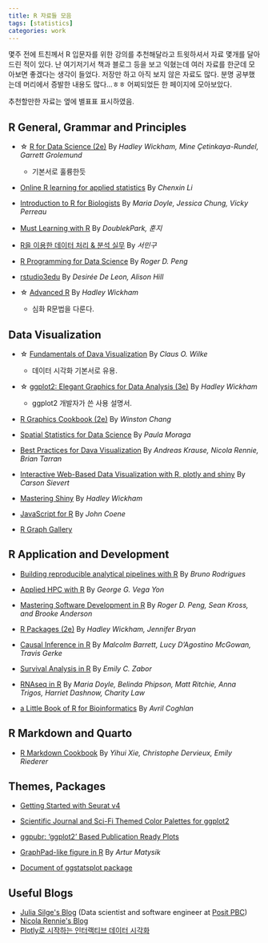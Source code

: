 ```yaml
---
title: R 자료들 모음
tags: [statistics]
categories: work
---
```

몇주 전에 트친께서 R 입문자를 위한 강의를 추천해달라고 트윗하셔서 자료 몇개를 달아드린 적이 있다. 난 여기저기서 책과 블로그 등을 보고 익혔는데 여러 자료를 한군데 
모아보면 좋겠다는 생각이 들었다. 저장만 하고 아직 보지 않은 자료도 많다. 분명 공부했는데 머리에서 증발한 내용도 많다…ㅎㅎ 어찌되었든 한 페이지에 모아보았다.

추천할만한 자료는 옆에 별표표 표시하였음.

## R General, Grammar and Principles

- ☆ [R for Data Science (2e)](https://r4ds.hadley.nz/)
By *Hadley Wickham, Mine Çetinkaya-Rundel, Garrett Grolemund*
    - 기본서로 훌륭한듯


- [Online R learning for applied statistics](https://github.com/cxli233/Online_R_learning?tab=readme-ov-file)
By *Chenxin Li*

- [Introduction to R for Biologists](https://melbournebioinformatics.github.io/r-intro-biologists/intro_r_biologists.html)
By *Maria Doyle, Jessica Chung, Vicky Perreau*

- [Must Learning with R](https://wikidocs.net/book/4315)
By *DoublekPark, 훈지*

- [R을 이용한 데이터 처리 & 분석 실무](https://thebook.io/006723/)
By *서민구*

- [R Programming for Data Science](https://bookdown.org/rdpeng/rprogdatascience/)
By *Roger D. Peng*

- [rstudio3edu](https://rstudio4edu.github.io/rstudio4edu-book/)
By *Desirée De Leon, Alison Hill*

- ☆ [Advanced R](http://adv-r.had.co.nz/)
By *Hadley Wickham*
    - 심화 R문법을 다룬다.

## Data Visualization

- ☆ [Fundamentals of Dava Visualization](https://clauswilke.com/dataviz/) 
By *Claus O. Wilke*
    - 데이터 시각화 기본서로 유용.


- ☆ [ggplot2: Elegant Graphics for Data Analysis (3e)](https://ggplot2-book.org/)
By *Hadley Wickham*
    - ggplot2 개발자가 쓴 사용 설명서.

- [R Graphics Cookbook (2e)](https://r-graphics.org/)
By _Winston Chang_

- [Spatial Statistics for Data Science](https://www.paulamoraga.com/book-spatial/index.html)
By *Paula Moraga*

- [Best Practices for Dava Visualization](https://royal-statistical-society.github.io/datavisguide/)
By *Andreas Krause, Nicola Rennie, Brian Tarran*

- [Interactive Web-Based Data Visualization with R, plotly and shiny](https://plotly-r.com/)
By *Carson Sievert*

- [Mastering Shiny](https://mastering-shiny.org/index.html)
By *Hadley Wickham*

- [JavaScript for R](https://book.javascript-for-r.com/)
By *John Coene*

- [R Graph Gallery](https://r-graph-gallery.com/)

## R Application and Development

- [Building reproducible analytical pipelines with R](https://raps-with-r.dev/)
By *Bruno Rodrigues*

- [Applied HPC with R](https://book-hpc.ggvy.cl/)
By *George G. Vega Yon*

- [Mastering Software Development in R](https://bookdown.org/rdpeng/RProgDA/)
By *Roger D. Peng, Sean Kross, and Brooke Anderson*

- [R Packages (2e)](https://r-pkgs.org/)
By *Hadley Wickham, Jennifer Bryan*

- [Causal Inference in R](https://www.r-causal.org/)
By *Malcolm Barrett, Lucy D’Agostino McGowan, Travis Gerke*

- [Survival Analysis in R](https://www.emilyzabor.com/tutorials/survival_analysis_in_r_tutorial.html)
By *Emily C. Zabor*

- [RNAseq in R](https://bioinformatics-core-shared-training.github.io/RNAseq-R/)
By *Maria Doyle, Belinda Phipson, Matt Ritchie, Anna Trigos, Harriet Dashnow, Charity Law*

- [a Little Book of R for Bioinformatics](https://a-little-book-of-r-for-bioinformatics.readthedocs.io/en/latest/)
By *Avril Coghlan*

## R Markdown and Quarto

- [R Markdown Cookbook](https://bookdown.org/yihui/rmarkdown-cookbook/)
By *Yihui Xie, Christophe Dervieux, Emily Riederer*

## Themes, Packages

- [Getting Started with Seurat v4](https://satijalab.org/seurat/articles/get_started.html)

- [Scientific Journal and Sci-Fi Themed Color Palettes for ggplot2](https://cran.r-project.org/web/packages/ggsci/vignettes/ggsci.html)

- [ggpubr: ‘ggplot2’ Based Publication Ready Plots](https://rpkgs.datanovia.com/ggpubr/index.html)

- [GraphPad-like figure in R](https://rpubs.com/artur_matysik/graphpad_01)
By *Artur Matysik*

- [Document of ggstatsplot package](https://www.rdocumentation.org/packages/ggstatsplot/versions/0.9.1)

## Useful Blogs

- [Julia Silge's Blog](https://juliasilge.com/blog/) (Data scientist and software engineer at [Posit PBC](https://posit.co/))
- [Nicola Rennie's Blog](https://nrennie.rbind.io/)
- [Plotly로 시작하는 인터랙티브 데이터 시각화](https://2stndard.tistory.com/)